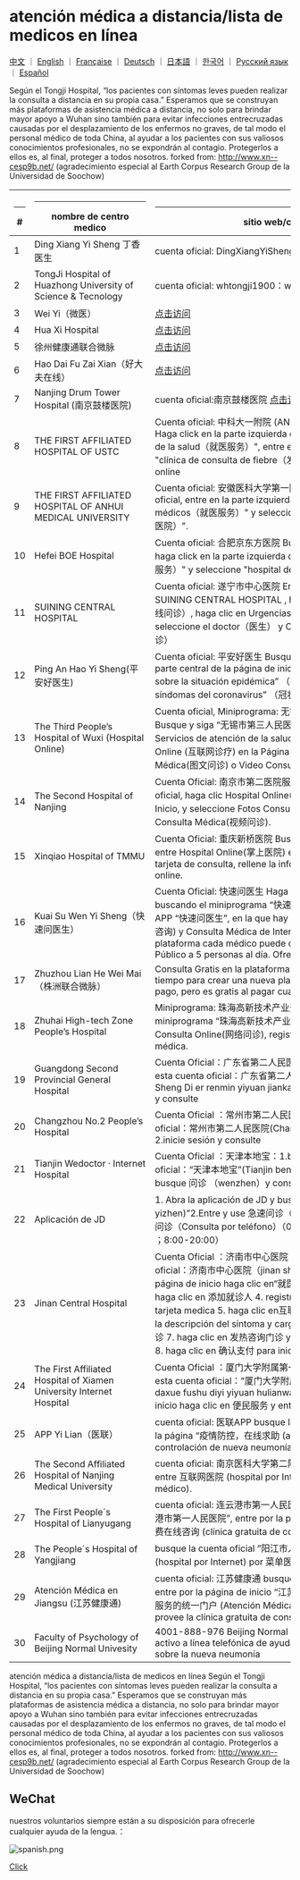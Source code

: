 # atención médica a distancia/lista de medicos en línea

[中文](./README.md) ｜ [English](./README-en.md) ｜ [Française](./README-fr.md) ｜ [Deutsch](./README-de.md) ｜ [日本語](./README-jp.md) ｜ [한국어](./README-kr.md)  ｜ [Русский язык](./README-ru.md)  ｜ [Español](./README-es.md)  

Según el Tongji Hospital, “los pacientes con síntomas leves pueden realizar la consulta a distancia en su propia casa.” Esperamos que se construyan más plataformas de asistencia médica a distancia, no solo para brindar mayor apoyo a Wuhan sino también para evitar infecciones entrecruzadas causadas por el desplazamiento de los enfermos no graves, de tal modo el personal médico de toda China, al ayudar a los pacientes con sus valiosos conocimientos profesionales, no se expondrán al contagio. Protegerlos a ellos es, al final, proteger a todos nosotros. forked from: http://www.xn--cesp9b.net/  (agradecimiento especial al Earth Corpus Research Group de la Universidad de Soochow)

| <hr size=1 ALIGN=CENTER> # | <hr width = 200 size=1 ALIGN=CENTER>nombre de centro medico </hr> | <hr width = 500 size=1 ALIGN=CENTER> sitio web/cuenta oficial </hr> | <hr width = "500" size=1 ALIGN=CENTER> servicio (precio) </hr> | <hr width = 100 size=1 ALIGN=CENTER> date </hr>  |
|---|--------------|---------------------------|-------------------------------|-----------|
| 1 | Ding Xiang Yi Sheng 丁香医生   | cuenta oficial: DingXiangYiSheng [点击访问](https://img1.dxycdn.com/2020/0125/993/3392865907226580601-22.jpg) | prevención de la neumonía y consulta médica gratis para la región de Hubei. | 2020/1/24 |
| 2 | TongJi Hospital of Huazhong University of Science & Tecnology |cuenta oficial: whtongji1900：whtongji1900 [点击访问](https://i.loli.net/2020/01/28/ETPWyrpKDLei6Ss.png) |consulta en línea de 发热门诊(Urgenciass para la fiebre). Los pacientes con síntomas leves pueden realizar la consulta a distancia en su propia casa. (sin límite de citas)| 2020/1/24 |
| 3 | Wei Yi（微医）| [点击访问](https://promo.guahao.com/topic/pneumonia)|consulta gratis|2020/1/24|
| 4 | Hua Xi Hospital|[点击访问](https://h5hyt.cd120.com/ncov/index?token=5521445_token_WX1934b6accb9ac50d8e21223d73b6777e_token_1752085387&userId=5521445&organCode=HID0101&openId=ocZagjv41d33u19YN6a35WdagH6Y) | consulta gratis | 2020/1/26|
| 5 | 徐州健康通联合微脉|[点击访问](https://m.myweimai.com/hd/publish/index.f94879867f3ec5e6014bed4efec5328d.html?from=singlemessage&isappinstalled=0)|   免费在线义诊  | 2020/1/26|
| 6 | Hao Dai Fu Zai Xian（好大夫在线）|[点击访问](https://www.haodf.com/jibing/feiyan.htm)| gasto incierto|2020/1/24|
| 7 | Nanjing Drum Tower Hospital (南京鼓楼医院)|cuenta oficial:南京鼓楼医院 [点击访问](https://i.loli.net/2020/01/28/k9bYeABaPZ8wLqE.png) |Urgenciass para filtrar la fiebre|2020/1/25|
| 8 |THE FIRST AFFILIATED HOSPITAL OF USTC|Cuenta oficial: 中科大一附院 (ANHUI PROVINCIAL HOSPITAL) Haga click en la parte izquierda de abajo "servicios de atencion de la salud（就医服务）", entre en el hospital online, seleccione "clínica de consulta de fiebre（发热咨询门诊）" para registrarse online|Clínica gratuita de consulta de fiebre；Asistencia de consultas por vídeo u otros medios；Consulta online de informes de prueba|2020/1/25|
| 9 | THE FIRST AFFILIATED HOSPITAL OF ANHUI MEDICAL UNIVERSITY |Cuenta oficial: 安徽医科大学第一附属医院 Busque y siga su cuenta oficial, entre en la parte izquierda de abajo del menú "servicios médicos（就医服务）" y seleccione "hospital de internet（互联网医院）". |Clínica gratuita de consulta|2020/1/25|
| 10 | Hefei BOE Hospital |Cuenta oficial: 合肥京东方医院 Busque y siga su cuenta oficial, haga click en la parte izquierda de abajo "servicios médicos（就医服务）" y seleccione "hospital de internel（互联网医院）"|Clínica gratuita de consulta|2020/1/25|
| 11 | SUINING CENTRAL HOSPITAL|Cuenta oficial: 遂宁市中心医院 Entre en el hospital de internet de SUINING CENTRAL HOSPITAL , haga clic en Consulta online（在线问诊）, haga clic en Urgenciass para la fiebre（发热门诊）, seleccione el doctor（医生） y  Consulta médica por fotos（图文问诊）|Urgencias para la fiebre de hospital de internet|2020/1/25|
| 12 |Ping An Hao Yi Sheng(平安好医生) |Cuenta oficial: 平安好医生 Busque la cuenta oficial, entre en la parte central de la página de inicio para selecionar “Consulta sobre la situación epidémica” （疫情问诊）y “Consulta sobre los síndomas del coronavirus” （冠状病毒问诊）|Consulta sobre los síndomas del coronavirus|2020/1/25|
| 13 | The Third People’s Hospital of Wuxi (Hospital Online) |Cuenta oficial, Miniprograma: 无锡市第三人民医院互联网医院Busque y siga “无锡市第三人民医院互联网医院”, haga clic, primero, Servicios de atención de la salud(就医服务) y después, Consulta Online (互联网诊疗) en la Página de Inicio, y haga Fotos Consulta Médica(图文问诊) o Video Consulta Médica(视频问诊).|Fotos Consulta Médica, Video Consulta Médica|2020/1/25|
| 14 | The Second Hospital of Nanjing  | Cuenta Oficial: 南京市第二医院服务号 Busque y Siga la cuenta oficial, haga clic Hospital Online(互联网医院) en la Página de Inicio, y seleccione Fotos Consulta Médica (图文问诊) o Video Consulta Médica(视频问诊).|Urgencias para la fiebre, Fotos Consulta Médica y Video Consulta Médica|2020/1/25|
| 15 |Xinqiao Hospital of TMMU|Cuenta Oficial: 重庆新桥医院 Busque la Cuenta Oficial, sígala, entre Hospital Online(掌上医院) en la página de inicio, añada la tarjeta de consulta, rellene la información, y haga consulta médica online.|Consulta Médica Online|2020/1/25|
| 16 |Kuai Su Wen Yi Sheng（快速问医生）|Cuenta Oficial: 快速问医生 Haga consulta médica gratis(免费咨询) buscando el miniprograma “快速问医生” en Wechat, o descague APP “快速问医生”, en la que hay selección de Consulta Gratis(免费咨询) y Consulta Médica de Interés Público(公益问诊). En esta plataforma cada médico puede ofrecer Consulta de Interés Público a 5 personas al día. Ofrece Consulta Gratis. | Gratis / Pago|2020/1/25|
| 17 | Zhuzhou Lian He Wei Mai（株洲联合微脉）|Consulta Gratis en la plataforma. Como no queda suficiente tiempo para crear una nueva plataforma, tiene que usar esta de pago, pero es gratis al pagar cuando termine la consulta.|Consulta Médica Gratis Online|2020/1/25|
| 18 | Zhuhai High-tech Zone People’s Hospital |Miniprograma: 珠海高新技术产业开发区人民医院 Busque el miniprograma “珠海高新技术产业开发区人民医院” en Wechat, entre Consulta Online(网络问诊), registre o login, y haga consulta médica.| Consulta Médica Online|2020/1/25|
| 19 | Guangdong Second Provincial General Hospital |Cuenta Oficial：广东省第二人民医院健康管理平台 1.busque y siga esta cuenta oficial：广东省第二人民医院健康管理平台(Guangdong Sheng Di er  renmin yiyuan jiankang guanli pingtai) 2.inicie sesión y consulte |Consulta médica online|2020/1/25|
| 20 | Changzhou No.2 People’s Hospital |Cuenta Oficial ：常州市第二人民医院：1.busque y siga esta cuenta oficial：常州市第二人民医院(Changzhou shi di er renmin yiyuan ) 2.inicie sesión y consulte | Urgencias online para la fiebre |2020/1/25|
| 21 | Tianjin Wedoctor · Internet Hospital |Cuenta Oficial ：天津本地宝：1.busque y siga esta cuenta oficial：“天津本地宝”(Tianjin bendibao)2.En la página de inicio busque 问诊 （wenzhen）y consulte | Clínica a distancia  |2020/1/26|
| 22 | Aplicación de JD| 1. Abra la aplicación de JD y busque “京东义诊（jingdong yizhen)”2.Entre y use 急速问诊（Fotos Consulta Médica） o 电话问诊（Consulta por teléfono）（010-89128261；010-89128263 ；8:00-20:00）| Fotos Consulta Médica y Consulta por teléfono|2020/1/26|
| 23 | Jinan Central Hospital |Cuenta Oficial ：济南市中心医院 1.busque y siga esta cuenta oficial：济南市中心医院（jinan shi zhongxin yiyuan）2.En la página de inicio haga clic en“就医指南”， y entre “互联网医院” 3. haga clic en 添加就诊人 4. registre con su nombre y número de su tarjeta medica 5. haga clic en互联网医院问诊 y 自填病例,complete la descripción del síntoma y cargue la imagen  6. haga clic en 去复诊 7. haga clic en 发热咨询门诊 y consulte información del médico  8. haga clic en 确认支付 para iniciar la consulta |Consulta médica online|2020/1/26|
| 24 | The First Affiliated Hospital of Xiamen University Internet Hospital | Cuenta Oficial ：厦门大学附属第一医院互联网医院 1.busque y siga esta cuenta oficial：“厦门大学附属第一医院互联网医院”(xiamen daxue fushu diyi yiyuan hulianwang yiyuan) 2.En la página de inicio haga clic en  便民服务 y entre 发热门诊 | Consulta médica online | 2020/1/26|
| 25 | APP Yi Lian（医联）|cuenta oficial: 医联APP busque la cuenta oficial: 医联APP, entre en la página “疫情防控，在线求助 (apoyo online para la prevención y controlación de nueva neumonía) ” por la página de inicio | 7*24| 2020/1/26|
| 26 | The Second Affiliated Hospital of Nanjing Medical University | cuenta oficial: 南京医科大学第二附属医院 busque la cuenta oficial, entre 互联网医院 (hospital por Internet) por 就医服务 (servicio médico).|busque la cuenta oficial, entre | 2020/1/26|
| 27 | The First People´s Hospital of Lianyugang|cuenta oficial: 连云港市第一人民医院 busque la cuenta oficial “连云港市第一人民医院”, entre por la página de inicio “为发热患者提供免费在线咨询 (clínica gratuita de consulta de fiebre)” |  Consulta médica online| 2020/1/26|
| 28 | The People´s Hospital of Yangjiang|busque la cuenta oficial ”阳江市人民医院”, entre 互联网医院 (hospital por Internet) por 菜单医疗服务 (servicio médico).|hospital por Internet|2020/1/26|
| 29 | Atención Médica en Jiangsu (江苏健康通)|cuenta oficial: 江苏健康通 busque la cuenta oficial “江苏健康通”, entre por la página de inicio “江苏健康通――提供免费发热门诊咨询服务的统一门户 (Atención Médica en Jiangsu: lugar donde se provee la clínica gratuita de consulta de fiebre)” | hospital por Internet|2020/1/26|
| 30 | Faculty of Psychology of Beijing Normal Univesity |4001-888-976 Beijing Normal Univesity comienza un apoyo activo a línea telefónica de ayuda para consultas psicológicas sobre la nueva neumonía | Línea Telefónica de Ayuda Psicológica| 2020/1/26|

atención médica a distancia/lista de medicos en línea
Según el Tongji Hospital, “los pacientes con síntomas leves pueden realizar la consulta a distancia en su propia casa.” Esperamos que se construyan más plataformas de asistencia médica a distancia, no solo para brindar mayor apoyo a Wuhan sino también para evitar infecciones entrecruzadas causadas por el desplazamiento de los enfermos no graves, de tal modo el personal médico de toda China, al ayudar a los pacientes con sus valiosos conocimientos profesionales, no se expondrán al contagio. Protegerlos a ellos es, al final, proteger a todos nosotros. forked from: http://www.xn--cesp9b.net/  (agradecimiento especial al Earth Corpus Research Group de la Universidad de Soochow)

## WeChat
nuestros voluntarios siempre están a su disposición para ofrecerle cualquier ayuda de la lengua.：

![spanish.png](https://i.loli.net/2020/01/28/Wc6BH4Xw2hRVPDG.png)

[Click](https://i.loli.net/2020/01/28/Wc6BH4Xw2hRVPDG.png)
